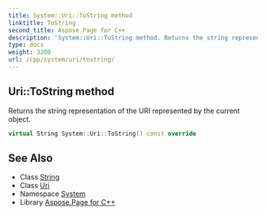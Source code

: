 ```yaml
---
title: System::Uri::ToString method
linktitle: ToString
second_title: Aspose.Page for C++
description: 'System::Uri::ToString method. Returns the string representation of the URI represented by the current object in C++.'
type: docs
weight: 3200
url: /cpp/system/uri/tostring/
---
```

## Uri::ToString method


Returns the string representation of the URI represented by the current object.

```cpp
virtual String System::Uri::ToString() const override
```

## See Also

* Class [String](../../string/)
* Class [Uri](../)
* Namespace [System](../../)
* Library [Aspose.Page for C++](../../../)
